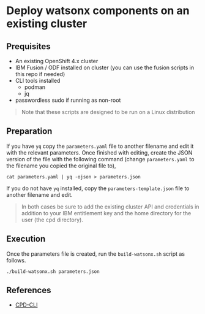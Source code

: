 # Deploy watsonx components on an existing cluster

## Prequisites

- An existing OpenShift 4.x cluster 
- IBM Fusion / ODF installed on cluster (you can use the fusion scripts in this repo if needed)
- CLI tools installed
    - podman
    - jq
- passwordless sudo if running as non-root

> Note that these scripts are designed to be run on a Linux distribution

## Preparation

If you have `yq` copy the `parameters.yaml` file to another filename and edit it with the relevant parameters. Once finished with editing, create the JSON version of the file with the following command (change `parameters.yaml` to the filename you copied the original file to),
```shell
cat parameters.yaml | yq -ojson > parameters.json
```

If you do not have `yq` installed, copy the `parameters-template.json` file to another filename and edit. 

> In both cases be sure to add the existing cluster API and credentials in addition to your IBM entitlement key and the home directory for the user (the cpd directory).

## Execution

Once the parameters file is created, run the `build-watsonx.sh` script as follows.
```shell
./build-watsonx.sh parameters.json
```

## References

- [CPD-CLI](https://github.com/IBM/cpd-cli)